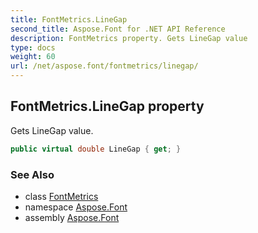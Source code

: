 ```yaml
---
title: FontMetrics.LineGap
second_title: Aspose.Font for .NET API Reference
description: FontMetrics property. Gets LineGap value
type: docs
weight: 60
url: /net/aspose.font/fontmetrics/linegap/
---
```

## FontMetrics.LineGap property

Gets LineGap value.

```csharp
public virtual double LineGap { get; }
```

### See Also

* class [FontMetrics](../)
* namespace [Aspose.Font](../../../aspose.font/)
* assembly [Aspose.Font](../../../)


